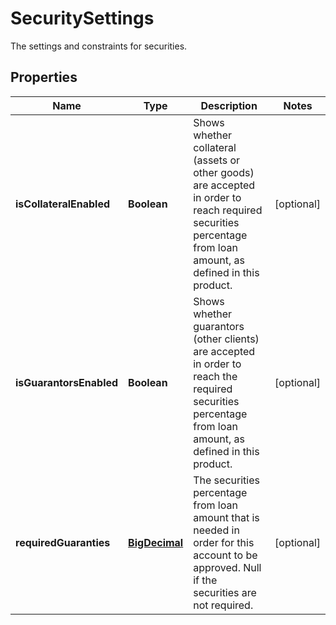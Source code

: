 

# SecuritySettings

The settings and constraints for securities.
## Properties

Name | Type | Description | Notes
------------ | ------------- | ------------- | -------------
**isCollateralEnabled** | **Boolean** | Shows whether collateral (assets or other goods) are accepted in order to reach required securities percentage from loan amount, as defined in this product. |  [optional]
**isGuarantorsEnabled** | **Boolean** | Shows whether guarantors (other clients) are accepted in order to reach the required securities percentage from loan amount, as defined in this product. |  [optional]
**requiredGuaranties** | [**BigDecimal**](BigDecimal.md) | The securities percentage from loan amount that is needed in order for this account to be approved. Null if the securities are not required. |  [optional]



